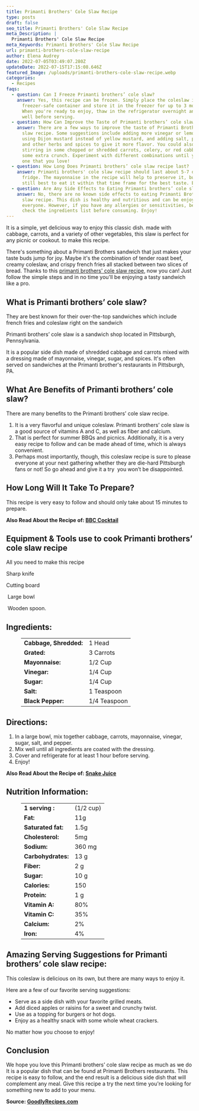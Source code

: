 ```yaml
---
title: Primanti Brothers' Cole Slaw Recipe
type: posts
draft: false
seo_title: Primanti Brothers' Cole Slaw Recipe
meta_Description: |
  Primanti Brothers' Cole Slaw Recipe
meta_Keywords: Primanti Brothers' Cole Slaw Recipe
url: primanti-brothers-cole-slaw-recipe
author: Elena Audrey
date: 2022-07-05T03:49:07.280Z
updateDate: 2022-07-15T17:15:08.646Z
featured_Image: /uploads/primanti-brothers-cole-slaw-recipe.webp
categories:
  - Recipes
faqs:
  - question: Can I Freeze Primanti brothers’ cole slaw?
    answer: Yes, this recipe can be frozen. Simply place the coleslaw in a
      freezer-safe container and store it in the freezer for up to 3 months.
      When you're ready to enjoy, thaw in the refrigerator overnight and mix
      well before serving.
  - question: How Can Improve the Taste of Primanti brothers’ cole slaw recipe?
    answer: There are a few ways to improve the taste of Primanti Brothers' cole
      slaw recipe. Some suggestions include adding more vinegar or lemon juice,
      using Dijon mustard instead of yellow mustard, and adding salt, pepper,
      and other herbs and spices to give it more flavor. You could also try
      stirring in some chopped or shredded carrots, celery, or red cabbage for
      some extra crunch. Experiment with different combinations until you find
      one that you love!
  - question: How Long Does Primanti brothers’ cole slaw recipe last?
    answer: Primanti brothers' cole slaw recipe should last about 5-7 days in the
      fridge. The mayonnaise in the recipe will help to preserve it, but it's
      still best to eat it within that time frame for the best taste. Enjoy!
  - question: Are Any Side Effects to Eating Primanti brothers’ cole slaw recipe?
    answer: No, there are no known side effects to eating Primanti Brothers' cole
      slaw recipe. This dish is healthy and nutritious and can be enjoyed by
      everyone. However, if you have any allergies or sensitivities, be sure to
      check the ingredients list before consuming. Enjoy!
---
```

It is a simple, yet delicious way to enjoy this classic dish. made with cabbage, carrots, and a variety of other vegetables, this slaw is perfect for any picnic or cookout. to make this recipe.

There's something about a Primanti Brothers sandwich that just makes your taste buds jump for joy. Maybe it's the combination of tender roast beef, creamy coleslaw, and crispy french fries all stacked between two slices of bread. Thanks to this [primanti brothers' cole slaw recipe](https://goodlyrecipes.com/primanti-brothers-cole-slaw-recipe/), now you can! Just follow the simple steps and in no time you'll be enjoying a tasty sandwich like a pro.

## **What is Primanti brothers’ cole slaw?**

They are best known for their over-the-top sandwiches which include french fries and coleslaw right on the sandwich

Primanti brothers’ cole slaw is a sandwich shop located in Pittsburgh, Pennsylvania.

It is a popular side dish made of shredded cabbage and carrots mixed with a dressing made of mayonnaise, vinegar, sugar, and spices. It's often served on sandwiches at the Primanti brother's restaurants in Pittsburgh, PA.

## **What Are Benefits of Primanti brothers’ cole slaw?**

There are many benefits to the Primanti brothers’ cole slaw recipe.

1. It is a very flavorful and unique coleslaw. Primanti brothers’ cole slaw is a good source of vitamins A and C, as well as fiber and calcium.
2. That is perfect for summer BBQs and picnics. Additionally, it is a very easy recipe to follow and can be made ahead of time, which is always convenient. 
3. Perhaps most importantly, though, this coleslaw recipe is sure to please everyone at your next gathering whether they are die-hard Pittsburgh fans or not! So go ahead and give it a try  you won’t be disappointed.

## **How Long Will It Take To Prepare?**

This recipe is very easy to follow and should only take about 15 minutes to prepare.

**Also Read About the Recipe of: <a href="https://goodlyrecipes.com/bbc-cocktail-recipe/" target="_blank" rel="noopener">BBC Cocktail</a>**

## **Equipment & Tools use to cook Primanti brothers’ cole slaw recipe**

All you need to make this recipe 

Sharp knife

Cutting board

 Large bowl 

 Wooden spoon.

## **Ingredients:**

<figure class="wp-block-table is-style-stripes">
  <table>
    <tbody>
      <tr>
        <td>
          <strong>Cabbage, Shredded:</strong>
        </td>
        <td>1 Head</td>
      </tr>
      <tr>
        <td>
          <strong>Grated:</strong>
        </td>
        <td>3 Carrots</td>
      </tr>
      <tr>
        <td>
          <strong>Mayonnaise:</strong>
        </td>
        <td>1/2 Cup</td>
      </tr>
      <tr>
        <td>
          <strong>Vinegar:</strong>
        </td>
        <td>1/4 Cup</td>
     </tr>
      <tr>
        <td>
          <strong>Sugar:</strong>
        </td>
        <td>1/4 Cup</td>
      </tr>
<tr>
        <td>
          <strong>Salt:</strong>
        </td>
        <td>1 Teaspoon</td>
      </tr>
<tr>
        <td>
          <strong> Black Pepper:</strong>
        </td>
        <td>1/4 Teaspoon</td>
      </tr>
 </tbody>
  </table>
</figure>

## **Directions:**

1. In a large bowl, mix together cabbage, carrots, mayonnaise, vinegar, sugar, salt, and pepper.
2. Mix well until all ingredients are coated with the dressing.
3. Cover and refrigerate for at least 1 hour before serving. 
4. Enjoy!

**Also Read About the Recipe of: <a href="https://goodlyrecipes.com/snake-juice-recipe/" target="_blank" rel="noopener">Snake Juice</a>**

## **Nutrition Information:**

<figure class="wp-block-table is-style-stripes">
  <table> 
    <tbody>
<tr>
        <td>
          <strong>1 serving :</strong>
        </td>
        <td> (1/2 cup) </td>
      </tr>
      <tr>
        <td>
          <strong>Fat:</strong>
        </td>
        <td>11g</td>
      </tr>
      <tr>
        <td>
          <strong>Saturated fat:</strong>
        </td>
        <td>1.5g</td>
      </tr>
      <tr>
        <td>
          <strong>Cholesterol:</strong>
        </td>
        <td>5mg</td>
      </tr>
<tr>
        <td>
          <strong>Sodium:</strong>
        </td>
        <td>360 mg</td>
      </tr>
<tr>
        <td>
          <strong>Carbohydrates:</strong>
        </td>
        <td> 13 g</td>
     </tr>
<tr>
        <td>
          <strong>Fiber:</strong>
        </td>
        <td> 2 g</td>
     </tr>
<tr>
        <td>
          <strong>Sugar:</strong>
        </td>
        <td>10 g</td>
     </tr>
<tr>
        <td>
          <strong>Calories:</strong>
        </td>
        <td>150</td>
     </tr>
<tr>
        <td>
          <strong>Protein:</strong>
        </td>
        <td>1 g</td>
     </tr>
<tr>
        <td>
          <strong>Vitamin A:</strong>
        </td>
        <td> 80%</td>
     </tr>
<tr>
        <td>
          <strong>Vitamin C:</strong>
        </td>
        <td> 35%</td>
     </tr>
<tr>
        <td>
          <strong>Calcium:</strong>
        </td>
        <td>2%</td>
     </tr>
<tr>
        <td>
          <strong>Iron:</strong>
        </td>
        <td>4%</td>
     </tr>
 </tbody>
  </table>
</figure>

## **Amazing Serving Suggestions for Primanti brothers’ cole slaw recipe:**

This coleslaw is delicious on its own, but there are many ways to enjoy it.

Here are a few of our favorite serving suggestions:

* Serve as a side dish with your favorite grilled meats.
* Add diced apples or raisins for a sweet and crunchy twist.
* Use as a topping for burgers or hot dogs.
* Enjoy as a healthy snack with some whole wheat crackers.

No matter how you choose to enjoy!

## **Conclusion**

We hope you love this Primanti brothers’ cole slaw recipe as much as we do It is a popular dish that can be found at Primanti Brothers restaurants. This recipe is easy to follow, and the end result is a delicious side dish that will complement any meal. Give this recipe a try the next time you're looking for something new to add to your menu.

**Source: <a href="https://goodlyrecipes.com/" target="_blank" rel="noopener">GoodlyRecipes.com</a>**